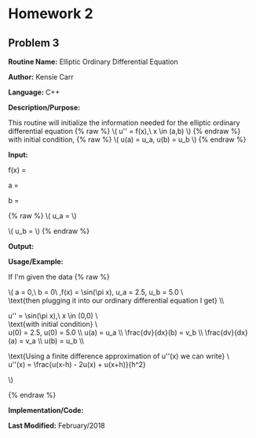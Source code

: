 # Homework 2
## Problem 3
**Routine Name:**           Elliptic Ordinary Differential Equation

**Author:** Kensie Carr

**Language:** C++

**Description/Purpose:** 

This routine will initialize the information needed for the elliptic ordinary differential equation 
{% raw %}
\\( u'' = f(x),\ x \in (a,b) \\)
{% endraw %}
with initial condition, 
{% raw %}
\\( u(a) = u_a, u(b) = u_b \\)
{% endraw %}

**Input:**

f(x) = 

a = 

b = 

{% raw %}
\\( u_a = \\)

\\( u_b = \\)
{% endraw %}

**Output:** 


**Usage/Example:**

If I'm given the data
{% raw %}

\\(
    a = 0,\ b = 0\ ,f(x) = \sin(\pi x), u_a = 2.5, u_b = 5.0 \\\
\text{then plugging it into our ordinary differential equation I get} \\\

u'' = \sin(\pi x),\ x \in (0,0) \\\
\text{with initial condition} \\\
u(0) = 2.5, u(0) = 5.0 \\\ 
u(a) = u_a \\\ 
\frac{dv}{dx}(b) = v_b \\\ 
\frac{dv}{dx}(a) = v_a \\\ 
u(b) = u_b \\\

\text{Using a finite difference approximation of u''(x) we can write} \\\
u''(x) = \frac{u(x-h) - 2u(x) + u(x+h)}{h^2}

\\)

{% endraw %}


**Implementation/Code:** 

**Last Modified:** February/2018
